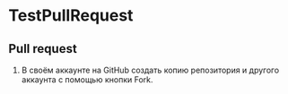 # TestPullRequest

## Pull request

1. В своём аккаунте на GitHub создать копию репозитория и другого аккаунта с помощью кнопки Fork.
